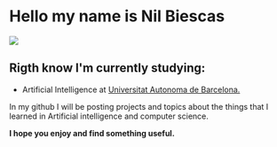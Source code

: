 # Hello my name is Nil Biescas 
<img style="float: center;" src="https://media.giphy.com/media/6uGhT1O4sxpi8/giphy.gif">


## Rigth know I'm currently studying:
* Artificial Intelligence at [Universitat Autonoma de Barcelona.][UAB]


In my github I will be posting projects and topics about the things that I learned in Artificial intelligence and computer science.

**I hope you enjoy and find something useful.**

[42]:https://www.42barcelona.com/
[UAB]: https://www.uab.cat/
